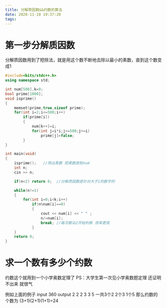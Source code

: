 ```yaml
---
title: 分解质因数&&约数的算法
date: 2020-11-10 19:37:20
tags:
---
```


# 第一步分解质因数
分解质因数用到了短除法，就是用这个数不断地去除以最小的素数，直到这个数变成1

``` c++
#include<bits/stdc++.h>
using namespace std;

int num[500],k=0;
bool prime[1000];
void isprime()
{
	memset(prime,true,sizeof prime);
	for(int i=2;i<=500;i++)
		if(prime[i])
		{
			num[k++]=i;
			for(int j=i*i;j<=500;j+=i)
				prime[j]=false;
		}
}

int main(void)
{
	isprime();   //筛出素数 把素数放到num
	int n;
	cin >> n;

	if(n<2) return 0;  //分解质因数是针对大于1的数字的

	while(n!=1)
	{
		for(int i=0;i<k;i++)
			if(n%num[i]==0)
			{
				cout << num[i] << " " ;
				n/=num[i];
				break; //每次都从2开始判断 效率更高
			}
	}
	return 0;
}
```

# 求一个数有多少个约数

约数这个就用到一个小学奥数定理了 
PS：大学生第一次见小学奥数题定理 还证明不出来 就很气

例如上面的例子
input 360
output 2 2 2 3 3 5
一共3个2 2个3 1个5
那么约数的个数为 (3+1)(2+1)(1+1)=24

